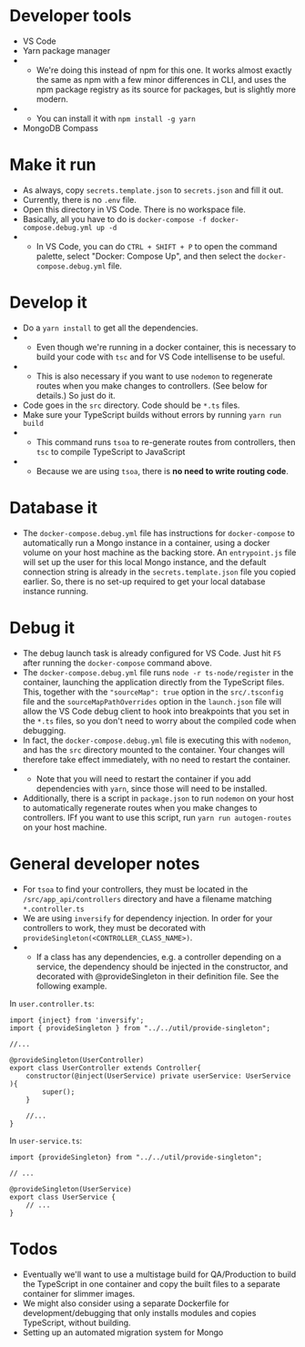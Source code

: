 # Developer tools
* VS Code
* Yarn package manager
* * We're doing this instead of npm for this one. It works almost exactly the same as npm with a few minor differences in CLI, and uses the npm package registry as its source for packages, but is slightly more modern.
* * You can install it with `npm install -g yarn`
* MongoDB Compass

# Make it run
* As always, copy `secrets.template.json` to `secrets.json` and fill it out.
* Currently, there is no `.env` file.
* Open this directory in VS Code. There is no workspace file.
* Basically, all you have to do is `docker-compose -f docker-compose.debug.yml up -d`
* * In VS Code, you can do `CTRL + SHIFT + P` to open the command palette, select "Docker: Compose Up", and then select the `docker-compose.debug.yml` file.

# Develop it
* Do a `yarn install` to get all the dependencies.
* * Even though we're running in a docker container, this is necessary to build your code with `tsc` and for VS Code intellisense to be useful.
* * This is also necessary if you want to use `nodemon` to regenerate routes when you make changes to controllers. (See below for details.) So just do it.
* Code goes in the `src` directory. Code should be `*.ts` files.
* Make sure your TypeScript builds without errors by running `yarn run build`
* * This command runs `tsoa` to re-generate routes from controllers, then `tsc` to compile TypeScript to JavaScript
* * Because we are using `tsoa`, there is **no need to write routing code**. 

# Database it
* The `docker-compose.debug.yml` file has instructions for `docker-compose` to automatically run a Mongo instance in a container, using a docker volume on your host machine as the backing store. An `entrypoint.js` file will set up the user for this local Mongo instance, and the default connection string is already in the `secrets.template.json` file you copied earlier. So, there is no set-up required to get your local database instance running.

# Debug it
* The debug launch task is already configured for VS Code. Just hit `F5` after running the `docker-compose` command above.
* The `docker-compose.debug.yml` file runs `node -r ts-node/register` in the container, launching the application directly from the TypeScript files. This, together with the `"sourceMap": true` option in the `src/.tsconfig` file and the `sourceMapPathOverrides` option in the `launch.json` file will allow the VS Code debug client to hook into breakpoints that you set in the `*.ts` files, so you don't need to worry about the compiled code when debugging.
* In fact, the `docker-compose.debug.yml` file is executing this with `nodemon`, and has the `src` directory mounted to the container. Your changes will therefore take effect immediately, with no need to restart the container.
* * Note that you will need to restart the container if you add dependencies with `yarn`, since those will need to be installed.
* Additionally, there is a script in `package.json` to run `nodemon` on your host to automatically regenerate routes when you make changes to controllers. IFf you want to use this script, run `yarn run autogen-routes` on your host machine.

# General developer notes
* For `tsoa` to find your controllers, they must be located in the `/src/app_api/controllers` directory and have a filename matching `*.controller.ts`
* We are using `inversify` for dependency injection. In order for your controllers to work, they must be decorated with `provideSingleton(<CONTROLLER_CLASS_NAME>)`.
* * If a class has any dependencies, e.g. a controller depending on a service, the dependency should be injected in the constructor, and decorated with @provideSingleton in their definition file. See the following example.

In `user.controller.ts`:
```
import {inject} from 'inversify';
import { provideSingleton } from "../../util/provide-singleton";

//...

@provideSingleton(UserController)
export class UserController extends Controller{ 
    constructor(@inject(UserService) private userService: UserService ){
        super();
    }

    //... 
}
```

In `user-service.ts`:

```
import {provideSingleton} from "../../util/provide-singleton";

// ...

@provideSingleton(UserService)
export class UserService {
    // ...
}
```


# Todos
* Eventually we'll want to use a multistage build for QA/Production to build the TypeScript in one container and copy the built files to a separate container for slimmer images.
* We might also consider using a separate Dockerfile for development/debugging that only installs modules and copies TypeScript, without building.
* Setting up an automated migration system for Mongo